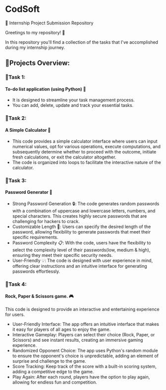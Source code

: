 # CodSoft

📂 Internship Project Submission Repository

Greetings to my repository! 👋

In this repository you'll find a collection of the tasks that I've accomplished during my internship journey.

## 📃Projects Overview:
          
### 🚩Task 1:
#### To-do list application (using Python) 📑
 - It is designed to streamline your task management process.
 - You can add, delete, update and track your essential tasks.

### 🚩Task 2:
#### A Simple Calculator 🤔
- This code provides a simple calculator interface where users can input numerical values, opt for various operations, execute computations, and subsequently determine whether to proceed with the outcome, initiate fresh calculations, or exit the calculator altogether.
- The code is organized into loops to facilitate the interactive nature of the calculator.

### 🚩Task 3:
#### Password Generator 🔐
- Strong Password Generation 🔒: The code generates random passwords with a combination of uppercase and lowercase letters, numbers, and special characters. This creates highly secure passwords that are challenging for hackers to crack.
- Customizable Length 🔄: Users can specify the desired length of the password, allowing flexibility to generate passwords that meet their specific requirements.
- Password Complexity 📋: With the code, users have the flexibility to select the complexity level of their passwords(low, medium & high), ensuring they meet their specific security needs.
- User-Friendly 💡: The code is designed with user experience in mind, offering clear instructions and an intuitive interface for generating passwords effortlessly.

### 🚩Task 4:
#### Rock, Paper & Scissors game. 🎮

This code is designed to provide an interactive and entertaining experience for users.

- User-Friendly Interface: The app offers an intuitive interface that makes it easy for players of all ages to enjoy the game.
- Interactive Gameplay: Players can select their choice (Rock, Paper, or Scissors) and see instant results, creating an immersive gaming experience.
- Randomized Opponent Choice: The app uses Python's random module to ensure the opponent's choice is unpredictable, adding an element of surprise and challenge to the game.
- Score Tracking: Keep track of the score with a built-in scoring system, adding a competitive edge to the game.
- Play Again: After each round, players have the option to play again, allowing for endless fun and competition.
